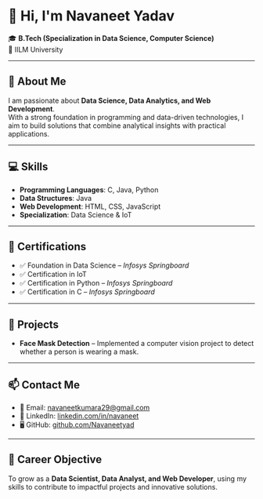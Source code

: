 # 👋 Hi, I'm Navaneet Yadav  

🎓 **B.Tech (Specialization in Data Science, Computer Science)**  
📍 IILM University  

---

## 🌟 About Me  
I am passionate about **Data Science, Data Analytics, and Web Development**.  
With a strong foundation in programming and data-driven technologies, I aim to build solutions that combine analytical insights with practical applications.  

---

## 💻 Skills  
- **Programming Languages**: C, Java, Python  
- **Data Structures**: Java  
- **Web Development**: HTML, CSS, JavaScript  
- **Specialization**: Data Science & IoT  

---

## 📜 Certifications  
- ✅ Foundation in Data Science – *Infosys Springboard*  
- ✅ Certification in IoT  
- ✅ Certification in Python – *Infosys Springboard*  
- ✅ Certification in C – *Infosys Springboard*  

---

## 🚀 Projects  
- **Face Mask Detection** – Implemented a computer vision project to detect whether a person is wearing a mask.  

---

## 📫 Contact Me  
- 📧 Email: [navaneetkumara29@gmail.com](mailto:navaneetkumara29@gmail.com)  
- 🔗 LinkedIn: [linkedin.com/in/navaneet](https://www.linkedin.com/in/navaneet-941a36288)  
- 🖥 GitHub: [github.com/Navaneetyad](https://github.com/Navaneetyad)  

---

## 🎯 Career Objective  
To grow as a **Data Scientist, Data Analyst, and Web Developer**, using my skills to contribute to impactful projects and innovative solutions.  
